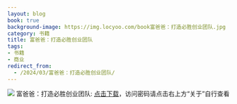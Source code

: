 ```yaml
---
layout: blog
book: true
background-image: https://img.locyoo.com/book富爸爸：打造必胜创业团队.jpg
category: 书籍
title: 富爸爸：打造必胜创业团队
tags:
- 书籍
- 商业
redirect_from:
  - /2024/03/富爸爸：打造必胜创业团队/
---
```

![](https://img.locyoo.com/book富爸爸：打造必胜创业团队.jpg)
富爸爸：打造必胜创业团队: <a name = "ref1" href="https://url18.ctfile.com/f/50983618-1345404610-2268ab?p=3619">点击下载</a>，访问密码请点击右上方“关于”自行查看